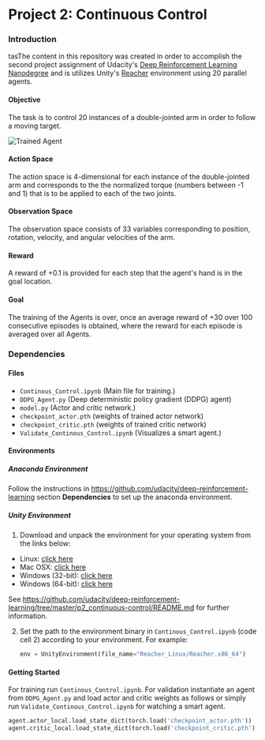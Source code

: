 [//]: # "Image References"

[image1]: https://user-images.githubusercontent.com/10624937/43851024-320ba930-9aff-11e8-8493-ee547c6af349.gif "Trained Agent"



# Project 2: Continuous Control

### Introduction

tasThe content in this repository was created in order to accomplish the second project assignment of Udacity's [Deep Reinforcement Learning Nanodegree](https://www.udacity.com/course/deep-reinforcement-learning-nanodegree--nd893) and is utilizes Unity's  [Reacher](https://github.com/Unity-Technologies/ml-agents/blob/master/docs/Learning-Environment-Examples.md#reacher) environment using 20 parallel agents.


#### Objective
The task is to control 20 instances of a double-jointed arm in order to follow a moving target.

![Trained Agent][image1]


#### Action Space
The action space is 4-dimensional for each instance of the double-jointed arm and corresponds to the the normalized torque (numbers between -1 and 1) that is to be applied to each of the two joints.

#### Observation Space

The observation space consists of 33 variables corresponding to position, rotation, velocity, and angular velocities of the arm.


#### Reward
A reward of +0.1 is provided for each step that the agent's hand is in the goal location.

#### Goal
The training of the Agents is over, once an average reward of +30 over 100 consecutive episodes is obtained, where the reward for each episode is averaged over all Agents.



### Dependencies

#### Files
- `Continous_Control.ipynb`	(Main file for training.)
- `DDPG_Agent.py` (Deep deterministic policy gradient (DDPG) agent)
- `model.py` (Actor and critic network.)
- `checkpoint_actor.pth` (weights of trained actor network)
- `checkpoint_critic.pth` (weights of trained critic network)
- `Validate_Continous_Control.ipynb` (Visualizes a smart agent.)

#### Environments

##### Anaconda Environment

Follow the instructions in https://github.com/udacity/deep-reinforcement-learning section **Dependencies** to set up the anaconda environment.


##### Unity Environment

1. Download and unpack the environment for your operating system from the links below:

- Linux: [click here](https://s3-us-west-1.amazonaws.com/udacity-drlnd/P2/Reacher/Reacher_Linux.zip)
- Mac OSX: [click here](https://s3-us-west-1.amazonaws.com/udacity-drlnd/P2/Reacher/Reacher.app.zip)
- Windows (32-bit): [click here](https://s3-us-west-1.amazonaws.com/udacity-drlnd/P2/Reacher/Reacher_Windows_x86.zip)
- Windows (64-bit): [click here](https://s3-us-west-1.amazonaws.com/udacity-drlnd/P2/Reacher/Reacher_Windows_x86_64.zip)

See https://github.com/udacity/deep-reinforcement-learning/tree/master/p2_continuous-control/README.md for further information.

2. Set the path to the environment binary in `Continous_Control.ipynb` (code cell 2) according to your environment. For example:
    ```python
    env = UnityEnvironment(file_name="Reacher_Linux/Reacher.x86_64")
    ```


#### Getting Started
For training run `Continous_Control.ipynb`. For validation instantiate an agent from `DDPG_Agent.py` and load actor and critic weights as follows or simply run `Validate_Continous_Control.ipynb` for watching a smart agent.
```python
agent.actor_local.load_state_dict(torch.load('checkpoint_actor.pth'))
agent.critic_local.load_state_dict(torch.load('checkpoint_critic.pth'))
```

